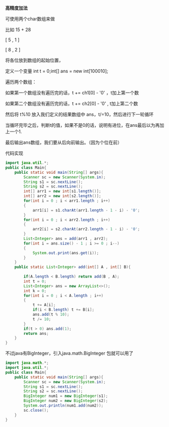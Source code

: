 **高精度加法**

可使用两个char数组来做

比如 15 +  28

[ 5 , 1 ]

[ 8 , 2 ]

将各位放到数组的起始位置，

定义一个变量 int t = 0;int[] ans = new int[100010];

遍历两个数组：

如果第一个数组没有遍历完的话，t +=  ch1[0]  - '0'  ，t加上第一个数

如果第二个数组没有遍历完的话，t += ch2[0]  -  '0'  ,  t加上第二个数

然后将 t%10 放入我们定义的结果数组中 ans，t/=10，然后进行下一轮循环

当循环完毕之后，判断t的值，如果不是0的话，说明有进位，在ans最后以为再加上一个1.

最后输出ans数组，我们要从后向前输出。（因为个位在前）

代码实现

```java
import java.util.*;
public class Main{
    public static void main(String[] args){
        Scanner sc = new Scanner(System.in);
        String s1 = sc.nextLine();
        String s2 = sc.nextLine();
        int[] arr1 = new int[s1.length()];
        int[] arr2 = new int[s2.length()];
        for(int i = 0 ; i < arr1.length ; i++)
        {
            arr1[i] = s1.charAt(arr1.length - 1 - i) - '0';
        }
        for(int i = 0 ; i < arr2.length ; i++)
        {
            arr2[i] = s2.charAt(arr2.length - 1 - i) - '0';
        }
        List<Integer> ans = add(arr1 , arr2);
        for(int i = ans.size() - 1 ; i >= 0 ; i--)
        {
            System.out.print(ans.get(i));
        }
    }    
    public static List<Integer> add(int[] A , int[] B){
        
        if(A.length < B.length) return add(B , A);
        int t = 0;
        List<Integer> ans = new ArrayList<>();
        int k = 0;
        for(int i = 0 ; i < A.length ; i++)
        {
            t += A[i];
            if(i < B.length) t += B[i];
            ans.add(t % 10);
            t /= 10;
        }
        if(t > 0) ans.add(1);
        return ans;
    }
}
```



不过java有BigInteger，引入java.math.BigInteger 包就可以用了



```java
import java.math.*;
import java.util.*;
public class Main{
    public static void main(String[] args){
        Scanner sc = new Scanner(System.in);
        String s1 = sc.nextLine();
        String s2 = sc.nextLine();
        BigInteger num1 = new BigInteger(s1);
        BigInteger num2 = new BigInteger(s2);
        System.out.println(num1.add(num2));
        sc.close();
    }
}
```

